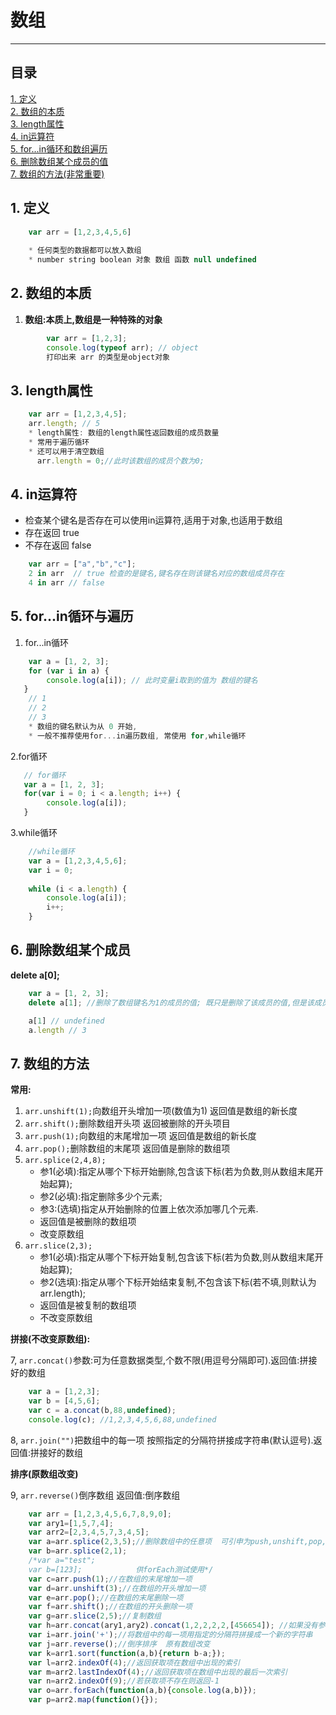 # 数组

***

## 目录
[1. 定义](#定义)  
[2. 数组的本质](#数组的本质)  
[3. length属性](#length属性)  
[4. in运算符](#in运算符)  
[5. for...in循环和数组遍历](#循环与遍历)  
[6. 删除数组某个成员的值](#删除数组某个成员的值)  
[7. 数组的方法(非常重要)](#数组的方法)  

## <a id="定义">1. 定义</a>
``` js
	var arr = [1,2,3,4,5,6]
	
	* 任何类型的数据都可以放入数组
	* number string boolean 对象 数组 函数 null undefined
```

## <a id="数组的本质">2. 数组的本质</a>
1. **数组:本质上,数组是一种特殊的对象**

```js
 		var arr = [1,2,3];
 		console.log(typeof arr); // object
 		打印出来 arr 的类型是object对象
```

## <a id="length属性">3. length属性</a>
```js
	var arr = [1,2,3,4,5];
	arr.length; // 5
	* length属性: 数组的length属性返回数组的成员数量
	* 常用于遍历循环
	* 还可以用于清空数组
	  arr.length = 0;//此时该数组的成员个数为0;
```

## <a id="in运算符">4. in运算符</a>
* 检查某个键名是否存在可以使用in运算符,适用于对象,也适用于数组
* 存在返回 true
* 不存在返回 false
 
```js
	var arr = ["a","b","c"];	
	2 in arr  // true 检查的是键名,键名存在则该键名对应的数组成员存在
	4 in arr // false
```

## <a id="循环与遍历">5. for...in循环与遍历</a>

1. for...in循环

```js
	var a = [1, 2, 3];
	for (var i in a) {
   		console.log(a[i]); // 此时变量i取到的值为 数组的键名
   }
	// 1
	// 2
	// 3
	* 数组的键名默认为从 0 开始,
	* 一般不推荐使用for...in遍历数组, 常使用 for,while循环
```

 2.for循环
 
 ```js	
	// for循环
	var a = [1, 2, 3];
	for(var i = 0; i < a.length; i++) {
 		 console.log(a[i]);
	}

 ```

3.while循环

```js
	//while循环
	var a = [1,2,3,4,5,6];
	var i = 0;
	
	while (i < a.length) {
  		console.log(a[i]);
  		i++;
	}
```

## <a id="删除数组某个成员的值">6. 删除数组某个成员</a>
**delete a[0];**

```js
	var a = [1, 2, 3];
	delete a[1]; //删除了数组键名为1的成员的值; 既只是删除了该成员的值,但是该成员仍然存在只不过没有了值.

	a[1] // undefined
	a.length // 3
```

## <a id="数组的方法">7. 数组的方法</a>
**常用:**  

1. `arr.unshift(1);`向数组开头增加一项(数值为1) 返回值是数组的新长度  
2. `arr.shift();`删除数组开头项 返回被删除的开头项目  
3. `arr.push(1);`向数组的末尾增加一项 返回值是数组的新长度  
4. `arr.pop();`删除数组的末尾项 返回值是删除的数组项
5. `arr.splice(2,4,8);`  
	* 参1(必填):指定从哪个下标开始删除,包含该下标(若为负数,则从数组末尾开始起算);
	* 参2(必填):指定删除多少个元素;
	* 参3:(选填)指定从开始删除的位置上依次添加哪几个元素.
	* 返回值是被删除的数组项
	* 改变原数组
6. `arr.slice(2,3);`
   * 参1(必填):指定从哪个下标开始复制,包含该下标(若为负数,则从数组末尾开始起算);
   * 参2(选填):指定从哪个下标开始结束复制,不包含该下标(若不填,则默认为arr.length);
   * 返回值是被复制的数组项
   * 不改变原数组
   
**拼接(不改变原数组):**

7, `arr.concat()`参数:可为任意数据类型,个数不限(用逗号分隔即可).返回值:拼接好的数组

```js
	var a = [1,2,3];
	var b = [4,5,6];
	var c = a.concat(b,88,undefined);
	console.log(c); //1,2,3,4,5,6,88,undefined
```
8, `arr.join("")`把数组中的每一项 按照指定的分隔符拼接成字符串(默认逗号).返回值:拼接好的数组

**排序(原数组改变)**

9, `arr.reverse()`倒序数组 返回值:倒序数组 


```js
	var arr = [1,2,3,4,5,6,7,8,9,0];
    var ary1=[1,5,7,4];
    var arr2=[2,3,4,5,7,3,4,5];
    var a=arr.splice(2,3,5);//删除数组中的任意项  可引申为push,unshift,pop,shift,slice最为常用
    var b=arr.splice(2,1);
    /*var a="test";
    var b=[123];            供forEach测试使用*/
    var c=arr.push(1);//在数组的末尾增加一项
    var d=arr.unshift(3);//在数组的开头增加一项
    var e=arr.pop();//在数组的末尾删除一项
    var f=arr.shift();//在数组的开头删除一项
    var g=arr.slice(2,5);//复制数组
    var h=arr.concat(ary1,ary2).concat(1,2,2,2,2,[456654]); //如果没有参数 或者参数为（）空则为赋值数组
    var i=arr.join('+');//将数组中的每一项用指定的分隔符拼接成一个新的字符串
    var j=arr.reverse();//倒序排序  原有数组改变
    var k=arr1.sort(function(a,b){return b-a;});
    var l=arr2.indexOf(4);//返回获取项在数组中出现的索引
    var m=arr2.lastIndexOf(4);//返回获取项在数组中出现的最后一次索引
    var n=arr2.indexOf(9);//若获取项不存在则返回-1
    var o=arr.forEach(function(a,b){console.log(a,b)});
    var p=arr2.map(function(){});
```




